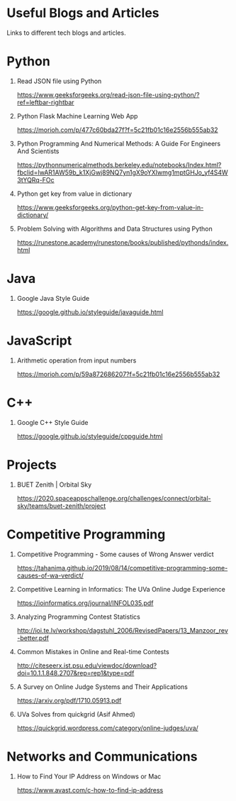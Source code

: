 # Useful Blogs and Articles
Links to different tech blogs and articles.

# Python
1. Read JSON file using Python

   https://www.geeksforgeeks.org/read-json-file-using-python/?ref=leftbar-rightbar

2. Python Flask Machine Learning Web App

   https://morioh.com/p/477c60bda27f?f=5c21fb01c16e2556b555ab32

3. Python Programming And Numerical Methods: A Guide For Engineers And Scientists

   https://pythonnumericalmethods.berkeley.edu/notebooks/Index.html?fbclid=IwAR1AW59b_k1XjGwj89NQ7yn1gX9oYXIwmg1mptGHJo_yf4S4W3tYQRq-FOc

4. Python get key from value in dictionary

   https://www.geeksforgeeks.org/python-get-key-from-value-in-dictionary/

5. Problem Solving with Algorithms and Data Structures using Python
   
   https://runestone.academy/runestone/books/published/pythonds/index.html

# Java
1. Google Java Style Guide

   https://google.github.io/styleguide/javaguide.html

# JavaScript
1. Arithmetic operation from input numbers

   https://morioh.com/p/59a872686207?f=5c21fb01c16e2556b555ab32

# C++
1. Google C++ Style Guide

   https://google.github.io/styleguide/cppguide.html

# Projects
1. BUET Zenith | Orbital Sky

   https://2020.spaceappschallenge.org/challenges/connect/orbital-sky/teams/buet-zenith/project

# Competitive Programming
1. Competitive Programming - Some causes of Wrong Answer verdict

   https://tahanima.github.io/2019/08/14/competitive-programming-some-causes-of-wa-verdict/
   
2. Competitive Learning in Informatics: The UVa Online Judge Experience   
   
   https://ioinformatics.org/journal/INFOL035.pdf
   
3. Analyzing Programming Contest Statistics 

   http://ioi.te.lv/workshop/dagstuhl_2006/RevisedPapers/13_Manzoor_rev-better.pdf
   
4. Common Mistakes in Online and Real-time Contests

   http://citeseerx.ist.psu.edu/viewdoc/download?doi=10.1.1.848.2707&rep=rep1&type=pdf

5. A Survey on Online Judge Systems and Their Applications

   https://arxiv.org/pdf/1710.05913.pdf

6. UVa Solves from quickgrid (Asif Ahmed)
   
   https://quickgrid.wordpress.com/category/online-judges/uva/
# Networks and Communications
1. How to Find Your IP Address on Windows or Mac

   https://www.avast.com/c-how-to-find-ip-address
